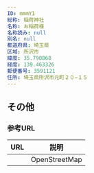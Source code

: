 ```yaml
---
ID: mmmY1
総称: 稲荷神社
名称: お稲荷様
名称読み: null
別名: null
都道府県: 埼玉県
区域: 所沢市
緯度: 35.790868
経度: 139.463326
郵便番号: 3591121
住所: 埼玉県所沢市元町２０−１５
---
```


## その他

### 参考URL

| URL | 説明          |
| --- | ------------- |
|     | OpenStreetMap |
